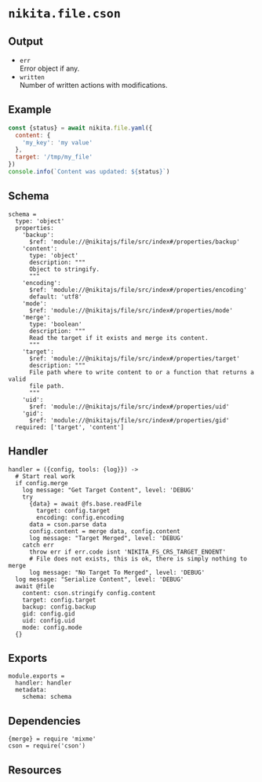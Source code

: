
# `nikita.file.cson`

## Output

* `err`   
  Error object if any.   
* `written`   
  Number of written actions with modifications.   

## Example

```js
const {status} = await nikita.file.yaml({
  content: {
    'my_key': 'my value'
  },
  target: '/tmp/my_file'
})
console.info(`Content was updated: ${status}`)
```

## Schema

    schema =
      type: 'object'
      properties:
        'backup':
          $ref: 'module://@nikitajs/file/src/index#/properties/backup'
        'content':
          type: 'object'
          description: """
          Object to stringify.
          """
        'encoding':
          $ref: 'module://@nikitajs/file/src/index#/properties/encoding'
          default: 'utf8'
        'mode':
          $ref: 'module://@nikitajs/file/src/index#/properties/mode'
        'merge':
          type: 'boolean'
          description: """
          Read the target if it exists and merge its content.
          """
        'target':
          $ref: 'module://@nikitajs/file/src/index#/properties/target'
          description: """
          File path where to write content to or a function that returns a valid
          file path.
          """
        'uid':
          $ref: 'module://@nikitajs/file/src/index#/properties/uid'
        'gid':
          $ref: 'module://@nikitajs/file/src/index#/properties/gid'
      required: ['target', 'content']

## Handler

    handler = ({config, tools: {log}}) ->
      # Start real work
      if config.merge
        log message: "Get Target Content", level: 'DEBUG'
        try
          {data} = await @fs.base.readFile
            target: config.target
            encoding: config.encoding
          data = cson.parse data
          config.content = merge data, config.content
          log message: "Target Merged", level: 'DEBUG'
        catch err
          throw err if err.code isnt 'NIKITA_FS_CRS_TARGET_ENOENT'
          # File does not exists, this is ok, there is simply nothing to merge
          log message: "No Target To Merged", level: 'DEBUG'
      log message: "Serialize Content", level: 'DEBUG'
      await @file
        content: cson.stringify config.content
        target: config.target
        backup: config.backup
        gid: config.gid
        uid: config.uid
        mode: config.mode
      {}

## Exports

    module.exports =
      handler: handler
      metadata:
        schema: schema

## Dependencies

    {merge} = require 'mixme'
    cson = require('cson')

## Resources

[cson]: https://www.npmjs.com/package/cson
